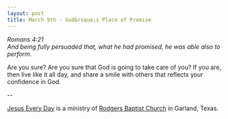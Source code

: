 ```yaml
---
layout: post
title: March 9th - God&rsquo;s Place of Promise
---
```


_Romans 4:21  
And being fully persuaded that, what he had promised, he was able
also to perform._

Are you sure? Are you sure that God is going to take care of you?
If you are, then live like it all day, and share a smile with others
that reflects your confidence in God.

 --

<a href=http://jesuseveryday.net>Jesus Every Day</a> is a ministry of <a href=http://rodgersbaptist.net>Rodgers Baptist Church</a> in Garland, Texas.
